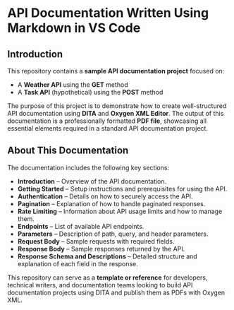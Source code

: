 # API Documentation Written Using Markdown in VS Code

## Introduction

This repository contains a **sample API documentation project** focused on:

- A **Weather API** using the **GET** method
- A **Task API** (hypothetical) using the **POST** method

The purpose of this project is to demonstrate how to create well-structured API documentation using **DITA** and **Oxygen XML Editor**. The output of this documentation is a professionally formatted **PDF file**, showcasing all essential elements required in a standard API documentation project.

## About This Documentation

The documentation includes the following key sections:

- **Introduction** – Overview of the API documentation.
- **Getting Started** – Setup instructions and prerequisites for using the API.
- **Authentication** – Details on how to securely access the API.
- **Pagination** – Explanation of how to handle paginated responses.
- **Rate Limiting** – Information about API usage limits and how to manage them.
- **Endpoints** – List of available API endpoints.
- **Parameters** – Description of path, query, and header parameters.
- **Request Body** – Sample requests with required fields.
- **Response Body** – Sample responses returned by the API.
- **Response Schema and Descriptions** – Detailed structure and explanation of each field in the response.

This repository can serve as a **template or reference** for developers, technical writers, and documentation teams looking to build API documentation projects using DITA and publish them as PDFs with Oxygen XML.
